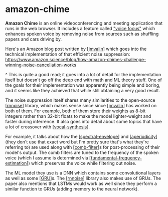 # amazon-chime

**Amazon Chime** is an online videoconferencing and meeting application that runs in the web browser.  It includes a feature called ["voice focus"](https://docs.aws.amazon.com/chime/latest/ug/voice-focus.html) which enhances spoken voice by removing noise from sources such as shuffling papers and cars driving by.

Here's an Amazon blog post written by [[jmvalin]] which goes into the technical implementation of that efficient noise suppression: <https://www.amazon.science/blog/how-amazon-chimes-challenge-winning-noise-cancellation-works>

^ This is quite a good read; it goes into a lot of detail for the implementation itself but doesn't go off the deep end with math and ML theory stuff.  One of the goals for their implementation was apparently being simple and boring, and it seems like they achieved that while still obtaining a very good result.

The noise suppression itself shares many similarities to the open-source [[rnnoise]] library, which makes sense since since [[jmvalin]] has worked on both of them.  For example, both of them store their weights as 8-bit integers rather than 32-bit floats to make the model lighter-weight and faster during inferrence.  It also goes into detail about some topics that have a lot of crossover with [[vocal-synthesis]].

For example, it talks about how the [[spectral-envelope]] and [[aperiodicity]] (they don't use that exact word but I'm pretty sure that's what they're referring to) are used along with [[comb-filter]]s for post-processing of their model's output.  The comb filters are tuned to the frequency of the spoken voice (which I assume is determined via [[fundamental-frequency-estimation]]) which preserves the voice while filtering out noise.

The ML model they use is a DNN which contains some convolutional layers as well as some [[GRU]]s.  The [[rnnoise]] library also makes use of GRUs.  The paper also mentions that LSTMs would work as well since they perform a similar function to GRUs (adding memory to the neural network).

[//begin]: # "Autogenerated link references for markdown compatibility"
[jmvalin]: jmvalin "jmvalin"
[rnnoise]: rnnoise "rnnoise"
[vocal-synthesis]: vocal-synthesis "vocal synthesis"
[spectral-envelope]: spectral-envelope "spectral envelope"
[aperiodicity]: aperiodicity "aperiodicity"
[comb-filter]: comb-filter "comb-filter"
[fundamental-frequency-estimation]: fundamental-frequency-estimation "fundamental-frequency-estimation"
[GRU]: gru "GRU"
[//end]: # "Autogenerated link references"

